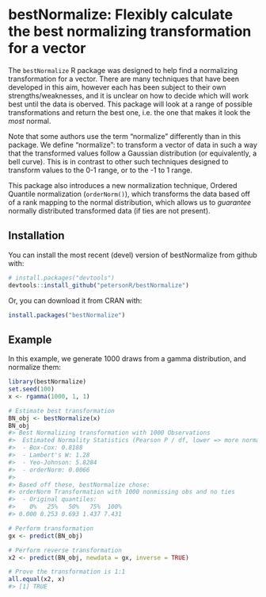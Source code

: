 
<!-- README.md is generated from README.Rmd. Please edit that file -->

# bestNormalize: Flexibly calculate the best normalizing transformation for a vector

The `bestNormalize` R package was designed to help find a normalizing
transformation for a vector. There are many techniques that have been
developed in this aim, however each has been subject to their own
strengths/weaknesses, and it is unclear on how to decide which will work
best until the data is oberved. This package will look at a range of
possible transformations and return the best one, i.e. the one that
makes it look the *most* normal.

Note that some authors use the term “normalize” differently than in this
package. We define “normalize”: to transform a vector of data in such a
way that the transformed values follow a Gaussian distribution (or
equivalently, a bell curve). This is in contrast to other such
techniques designed to transform values to the 0-1 range, or to the -1
to 1 range.

This package also introduces a new normalization technique, Ordered
Quantile normalization (`orderNorm()`), which transforms the data based
off of a rank mapping to the normal distribution, which allows us to
*guarantee* normally distributed transformed data (if ties are not
present).

## Installation

You can install the most recent (devel) version of bestNormalize from
github with:

``` r
# install.packages("devtools")
devtools::install_github("petersonR/bestNormalize")
```

Or, you can download it from CRAN with:

``` r
install.packages("bestNormalize")
```

## Example

In this example, we generate 1000 draws from a gamma distribution, and
normalize them:

``` r
library(bestNormalize)
set.seed(100)
x <- rgamma(1000, 1, 1)

# Estimate best transformation
BN_obj <- bestNormalize(x)
BN_obj
#> Best Normalizing transformation with 1000 Observations
#>  Estimated Normality Statistics (Pearson P / df, lower => more normal):
#>  - Box-Cox: 0.8188 
#>  - Lambert's W: 1.28 
#>  - Yeo-Johnson: 5.8284 
#>  - orderNorm: 0.0066 
#>  
#> Based off these, bestNormalize chose:
#> orderNorm Transformation with 1000 nonmissing obs and no ties 
#>  - Original quantiles:
#>    0%   25%   50%   75%  100% 
#> 0.000 0.253 0.693 1.437 7.431

# Perform transformation
gx <- predict(BN_obj)

# Perform reverse transformation
x2 <- predict(BN_obj, newdata = gx, inverse = TRUE)

# Prove the transformation is 1:1
all.equal(x2, x)
#> [1] TRUE
```
